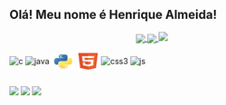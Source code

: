 ## Olá! Meu nome é Henrique Almeida!
<div align="center">
  <a href="https://github.com/Dev-Henrique-Almeida">
    <img align="center" src="https://github-readme-stats.vercel.app/api?username=Dev-Henrique-Almeida&show_icons=true&theme=dark" />
  </a>
  <a href="https://github.com/Dev-Henrique-Almeida">
    <img height=195 align="center" src="https://github-readme-stats.vercel.app/api/top-langs/?username=Dev-Henrique-Almeida&layout=compact&hide=TSQL&theme=dark" />
  </a>
  <a href="https://github.com/Dev-Henrique-Almeida">
    <img src="https://github-readme-streak-stats.herokuapp.com?user=Dev-Henrique-Almeida&theme=dark" >
  </a>
</div>
<div style="display: inline_block"><br>
  <img align="center" alt="c" height="30" width="40" src="https://cdn.jsdelivr.net/gh/devicons/devicon/icons/c/c-original.svg">
  <img align="center" alt="java" height="30" width="40" src="https://cdn.jsdelivr.net/gh/devicons/devicon/icons/java/java-original.svg">
  <img align="center" alt="python" height="30" width="40" src="https://raw.githubusercontent.com/devicons/devicon/master/icons/python/python-original.svg">
  <img align="center" alt="html5" height="30" width="40" src="https://raw.githubusercontent.com/devicons/devicon/master/icons/html5/html5-original.svg">
  <img align="center" alt="css3" height="30" width="40" src="https://cdn.jsdelivr.net/gh/devicons/devicon/icons/css3/css3-original.svg">
  <img align="center" alt="js" height="30" width="40" src="https://cdn.jsdelivr.net/gh/devicons/devicon/icons/javascript/javascript-original.svg">
  
  ##
 
<div> 
  <a href = "mailto:henrique.almeida.dev@gmail.com"><img src="https://img.shields.io/badge/-Gmail-%23333?style=for-the-badge&logo=gmail&logoColor=white"     target="_blank"></a>
  <a href="https://www.linkedin.com/in/Henrique-Almeida-Silva/" target="_blank"><img src="https://img.shields.io/badge/LinkedIn-0077B5?style=for-the-badge&logo=linkedin&logoColor=white" target="_blank"></a> 
  <a href="https://www.instagram.com/h.silvaaah/" target="_blank"><img src="https://img.shields.io/badge/-Instagram-%23E4405F?style=for-the-badge&                     logo=instagram&logoColor=white" target="_blank"></a>
</div>

  
